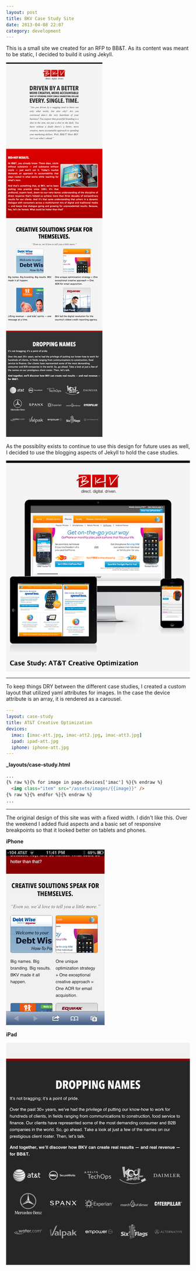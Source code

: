 ```yaml
---
layout: post
title: BKV Case Study Site
date: 2013-04-08 22:07
category: development
---
```


This is a small site we created for an RFP to BB&T. As its content was meant to be static, I decided to build it using Jekyll.

![Home page](/assets/images/bbt-home.png)

As the possiblity exists to continue to use this design for future uses as well, I decided to use the blogging aspects of Jekyll to hold the case studies.

![Case Study](/assets/images/bbt-case-study.png)

- - -

To keep things DRY between the different case studies, I created a custom layout that utilized yaml attributes for images. In the case the device attribute is an array, it is rendered as a carousel.

```yaml
---
layout: case-study
title: AT&T Creative Optimization
devices:
  imac: [imac-att.jpg, imac-att2.jpg, imac-att3.jpg]
  ipad: ipad-att.jpg
  iphone: iphone-att.jpg
---
```

**_layouts/case-study.html**

```html
...
{% raw %}{% for image in page.devices['imac'] %}{% endraw %}
  <img class="item" src="/assets/images/{{image}}" />
{% raw %}{% endfor %}{% endraw %}
...
```

- - -

The original design of this site was with a fixed width. I didn't like this. Over the weekend I added fluid aspects and a basic set of responsive breakpoints so that it looked better on tablets and phones.

**iPhone**

![view from iphone](/assets/images/bbt-mobile.png)

**iPad**

![view from ipad](/assets/images/bbt-tablet.png)
